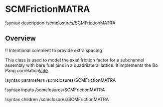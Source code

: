 # SCMFrictionMATRA

!syntax description /scmclosures/SCMFrictionMATRA

## Overview

!! Intentional comment to provide extra spacing

This class is used to model the axial friction factor for a subchannel assembly with bare fuel pins in a quadrilateral lattice. It implements the Bo Pang correlation[!cite](KIT).

!syntax parameters /scmclosures/SCMFrictionMATRA

!syntax inputs /scmclosures/SCMFrictionMATRA

!syntax children /scmclosures/SCMFrictionMATRA
